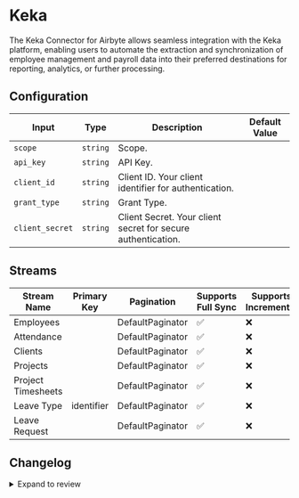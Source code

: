 # Keka
The Keka Connector for Airbyte allows seamless integration with the Keka platform, enabling users to automate the extraction and synchronization of employee management and payroll data into their preferred destinations for reporting, analytics, or further processing.

## Configuration

| Input | Type | Description | Default Value |
|-------|------|-------------|---------------|
| `scope` | `string` | Scope.  |  |
| `api_key` | `string` | API Key.  |  |
| `client_id` | `string` | Client ID. Your client identifier for authentication. |  |
| `grant_type` | `string` | Grant Type.  |  |
| `client_secret` | `string` | Client Secret. Your client secret for secure authentication. |  |

## Streams
| Stream Name | Primary Key | Pagination | Supports Full Sync | Supports Incremental |
|-------------|-------------|------------|---------------------|----------------------|
| Employees |  | DefaultPaginator | ✅ |  ❌  |
| Attendance |  | DefaultPaginator | ✅ |  ❌  |
| Clients |  | DefaultPaginator | ✅ |  ❌  |
| Projects |  | DefaultPaginator | ✅ |  ❌  |
| Project Timesheets |  | DefaultPaginator | ✅ |  ❌  |
| Leave Type | identifier | DefaultPaginator | ✅ |  ❌  |
| Leave Request |  | DefaultPaginator | ✅ |  ❌  |

## Changelog

<details>
  <summary>Expand to review</summary>

| Version          | Date              | Pull Request | Subject        |
|------------------|-------------------|--------------|----------------|
| 0.0.5 | 2025-03-01 | [54766](https://github.com/airbytehq/airbyte/pull/54766) | Update dependencies |
| 0.0.4 | 2025-02-22 | [54328](https://github.com/airbytehq/airbyte/pull/54328) | Update dependencies |
| 0.0.3 | 2025-02-15 | [53861](https://github.com/airbytehq/airbyte/pull/53861) | Update dependencies |
| 0.0.2 | 2025-02-08 | [53271](https://github.com/airbytehq/airbyte/pull/53271) | Update dependencies |
| 0.0.1 | 2025-01-29 | | Initial release by [@bhushan-dhwaniris](https://github.com/bhushan-dhwaniris) via Connector Builder |

</details>
